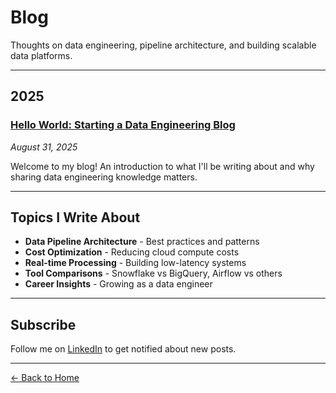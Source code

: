 # Blog

Thoughts on data engineering, pipeline architecture, and building scalable data platforms.

---

## 2025

### [Hello World: Starting a Data Engineering Blog](2025-08-31-hello-world.md)
*August 31, 2025*

Welcome to my blog! An introduction to what I'll be writing about and why sharing data engineering knowledge matters.

---

## Topics I Write About

- **Data Pipeline Architecture** - Best practices and patterns
- **Cost Optimization** - Reducing cloud compute costs
- **Real-time Processing** - Building low-latency systems
- **Tool Comparisons** - Snowflake vs BigQuery, Airflow vs others
- **Career Insights** - Growing as a data engineer

---

## Subscribe

Follow me on [LinkedIn](https://linkedin.com/in/dbchristensen) to get notified about new posts.

---

[← Back to Home](../README.md)
